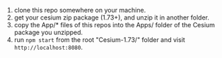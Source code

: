 1. clone this repo somewhere on your machine.
2. get your cesium zip package (1.73+), and unzip it in another folder.
3. copy the App/\* files of this repos into the Apps/ folder of the Cesium package you unzipped.
4. run `npm start` from the root "Cesium-1.73/" folder and visit `http://localhost:8080`.

